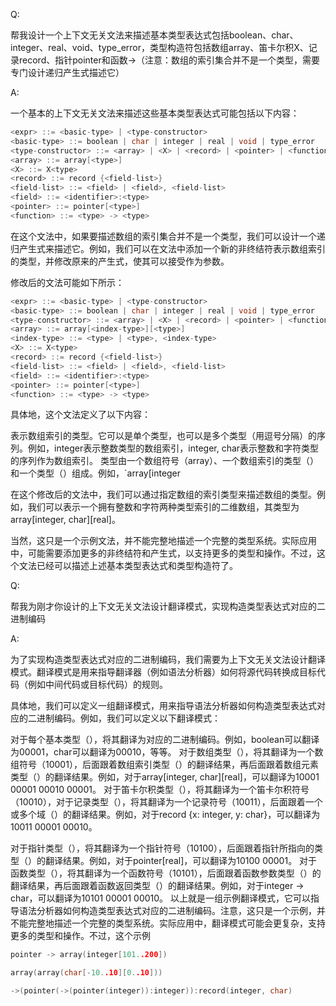 Q: 

帮我设计一个上下文无关文法来描述基本类型表达式包括boolean、char、integer、real、void、type_error，类型构造符包括数组array、笛卡尔积X、记录record、指针pointer和函数->（注意：数组的索引集合并不是一个类型，需要专门设计递归产生式描述它）


A: 

一个基本的上下文无关文法来描述这些基本类型表达式可能包括以下内容：

```c++
<expr> ::= <basic-type> | <type-constructor>
<basic-type> ::= boolean | char | integer | real | void | type_error
<type-constructor> ::= <array> | <X> | <record> | <pointer> | <function>
<array> ::= array[<type>]
<X> ::= X<type>
<record> ::= record {<field-list>}
<field-list> ::= <field> | <field>, <field-list>
<field> ::= <identifier>:<type>
<pointer> ::= pointer[<type>]
<function> ::= <type> -> <type>
```


在这个文法中，如果要描述数组的索引集合并不是一个类型，我们可以设计一个递归产生式来描述它。例如，我们可以在文法中添加一个新的非终结符<index-type>表示数组索引的类型，并修改原来的产生式，使其可以接受<index-type>作为参数。

修改后的文法可能如下所示：

```c++
<expr> ::= <basic-type> | <type-constructor>
<basic-type> ::= boolean | char | integer | real | void | type_error
<type-constructor> ::= <array> | <X> | <record> | <pointer> | <function>
<array> ::= array[<index-type>][<type>]
<index-type> ::= <type> | <type>, <index-type>
<X> ::= X<type>
<record> ::= record {<field-list>}
<field-list> ::= <field> | <field>, <field-list>
<field> ::= <identifier>:<type>
<pointer> ::= pointer[<type>]
<function> ::= <type> -> <type>
```


具体地，这个文法定义了以下内容：

<index-type>表示数组索引的类型。它可以是单个类型，也可以是多个类型（用逗号分隔）的序列。例如，integer表示整数类型的数组索引，integer, char表示整数和字符类型的序列作为数组索引。
<array>类型由一个数组符号（array）、一个数组索引的类型（<index-type>）和一个类型（<type>）组成。例如，`array[integer

在这个修改后的文法中，我们可以通过指定数组的索引类型来描述数组的类型。例如，我们可以表示一个拥有整数和字符两种类型索引的二维数组，其类型为array[integer, char][real]。

当然，这只是一个示例文法，并不能完整地描述一个完整的类型系统。实际应用中，可能需要添加更多的非终结符和产生式，以支持更多的类型和操作。不过，这个文法已经可以描述上述基本类型表达式和类型构造符了。

Q: 

帮我为刚才你设计的上下文无关文法设计翻译模式，实现构造类型表达式对应的二进制编码


A: 

为了实现构造类型表达式对应的二进制编码，我们需要为上下文无关文法设计翻译模式。翻译模式是用来指导翻译器（例如语法分析器）如何将源代码转换成目标代码（例如中间代码或目标代码）的规则。

具体地，我们可以定义一组翻译模式，用来指导语法分析器如何构造类型表达式对应的二进制编码。例如，我们可以定义以下翻译模式：

对于每个基本类型（<basic-type>），将其翻译为对应的二进制编码。例如，boolean可以翻译为00001，char可以翻译为00010，等等。
对于数组类型（<array>），将其翻译为一个数组符号（10001），后面跟着数组索引类型（<index-type>）的翻译结果，再后面跟着数组元素类型（<type>）的翻译结果。例如，对于array[integer, char][real]，可以翻译为10001 00001 00010 00001。
对于笛卡尔积类型（<X>），将其翻译为一个笛卡尔积符号（10010），对于记录类型（<record>），将其翻译为一个记录符号（10011），后面跟着一个或多个域（<field>）的翻译结果。例如，对于record {x: integer, y: char}，可以翻译为10011 00001 00010。

对于指针类型（<pointer>），将其翻译为一个指针符号（10100），后面跟着指针所指向的类型（<type>）的翻译结果。例如，对于pointer[real]，可以翻译为10100 00001。
对于函数类型（<function>），将其翻译为一个函数符号（10101），后面跟着函数参数类型（<type>）的翻译结果，再后面跟着函数返回类型（<type>）的翻译结果。例如，对于integer -> char，可以翻译为10101 00001 00010。
以上就是一组示例翻译模式，它可以指导语法分析器如何构造类型表达式对应的二进制编码。注意，这只是一个示例，并不能完整地描述一个完整的类型系统。实际应用中，翻译模式可能会更复杂，支持更多的类型和操作。不过，这个示例







```c++
pointer -> array(integer[101..200])

array(array(char[-10..10][0..10]))

->(pointer(->(pointer(integer)):integer)):record(integer, char)
```